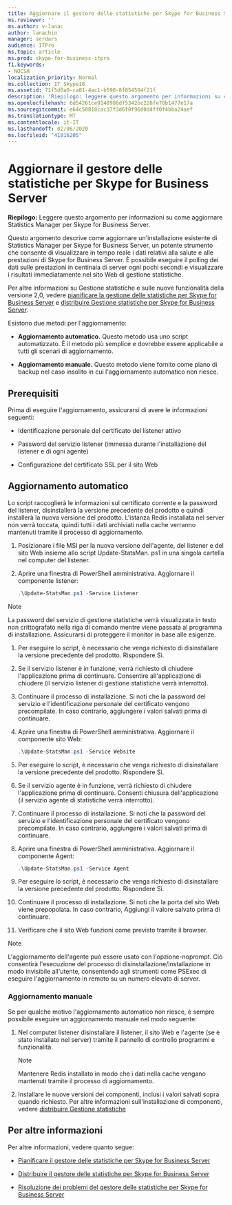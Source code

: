 ```yaml
---
title: Aggiornare il gestore delle statistiche per Skype for Business Server
ms.reviewer: ''
ms.author: v-lanac
author: lanachin
manager: serdars
audience: ITPro
ms.topic: article
ms.prod: skype-for-business-itpro
f1.keywords:
- NOCSH
localization_priority: Normal
ms.collection: IT_Skype16
ms.assetid: 71f5d0a0-ca81-4ac1-b590-8f854504f21f
description: 'Riepilogo: leggere questo argomento per informazioni su come aggiornare Statistics Manager per Skype for Business Server.'
ms.openlocfilehash: 6d54261ce9148986df5342bc228fe70b1477e17a
ms.sourcegitcommit: e64c50818cac37f3d6f0f96d0d4ff0f4bba24aef
ms.translationtype: MT
ms.contentlocale: it-IT
ms.lasthandoff: 02/06/2020
ms.locfileid: "41816205"
---
```

# <a name="upgrade-statistics-manager-for-skype-for-business-server"></a>Aggiornare il gestore delle statistiche per Skype for Business Server
 
**Riepilogo:** Leggere questo argomento per informazioni su come aggiornare Statistics Manager per Skype for Business Server.
  
Questo argomento descrive come aggiornare un'installazione esistente di Statistics Manager per Skype for Business Server, un potente strumento che consente di visualizzare in tempo reale i dati relativi alla salute e alle prestazioni di Skype for Business Server. È possibile eseguire il polling dei dati sulle prestazioni in centinaia di server ogni pochi secondi e visualizzare i risultati immediatamente nel sito Web di gestione statistiche. 
  
Per altre informazioni su Gestione statistiche e sulle nuove funzionalità della versione 2,0, vedere [pianificare la gestione delle statistiche per Skype for Business Server](plan.md) e [distribuire Gestione statistiche per Skype for Business Server](deploy.md).
  
Esistono due metodi per l'aggiornamento:
  
- **Aggiornamento automatico.** Questo metodo usa uno script automatizzato. È il metodo più semplice e dovrebbe essere applicabile a tutti gli scenari di aggiornamento.
    
- **Aggiornamento manuale.** Questo metodo viene fornito come piano di backup nel caso insolito in cui l'aggiornamento automatico non riesce.
    
## <a name="prerequisites"></a>Prerequisiti

Prima di eseguire l'aggiornamento, assicurarsi di avere le informazioni seguenti:
  
- Identificazione personale del certificato del listener attivo
    
- Password del servizio listener (immessa durante l'installazione del listener e di ogni agente)
    
- Configurazione del certificato SSL per il sito Web
    
## <a name="automated-upgrade"></a>Aggiornamento automatico

Lo script raccoglierà le informazioni sul certificato corrente e la password del listener, disinstallerà la versione precedente del prodotto e quindi installerà la nuova versione del prodotto. L'istanza Redis installata nel server non verrà toccata, quindi tutti i dati archiviati nella cache verranno mantenuti tramite il processo di aggiornamento.
  
1. Posizionare i file MSI per la nuova versione dell'agente, del listener e del sito Web insieme allo script Update-StatsMan. ps1 in una singola cartella nel computer del listener.
    
2. Aprire una finestra di PowerShell amministrativa. Aggiornare il componente listener:
    
   ```PowerShell
   .\Update-StatsMan.ps1 -Service Listener
   ```

> [!NOTE]
> La password del servizio di gestione statistiche verrà visualizzata in testo non crittografato nella riga di comando mentre viene passata al programma di installazione. Assicurarsi di proteggere il monitor in base alle esigenze. 
  
1. Per eseguire lo script, è necessario che venga richiesto di disinstallare la versione precedente del prodotto. Rispondere Sì.
    
2. Se il servizio listener è in funzione, verrà richiesto di chiudere l'applicazione prima di continuare. Consentire all'applicazione di chiudere (il servizio listener di gestione statistiche verrà interrotto).
    
3. Continuare il processo di installazione. Si noti che la password del servizio e l'identificazione personale del certificato vengono precompilate. In caso contrario, aggiungere i valori salvati prima di continuare.
    
4. Aprire una finestra di PowerShell amministrativa. Aggiornare il componente sito Web:
    
   ```PowerShell
   .\Update-StatsMan.ps1 -Service Website
   ```

5. Per eseguire lo script, è necessario che venga richiesto di disinstallare la versione precedente del prodotto. Rispondere Sì.
    
6. Se il servizio agente è in funzione, verrà richiesto di chiudere l'applicazione prima di continuare. Consenti chiusura dell'applicazione (il servizio agente di statistiche verrà interrotto).
    
7. Continuare il processo di installazione. Si noti che la password del servizio e l'identificazione personale del certificato vengono precompilate. In caso contrario, aggiungere i valori salvati prima di continuare.
    
8. Aprire una finestra di PowerShell amministrativa. Aggiornare il componente Agent:
    
   ```PowerShell
   .\Update-StatsMan.ps1 -Service Agent
   ```

9. Per eseguire lo script, è necessario che venga richiesto di disinstallare la versione precedente del prodotto. Rispondere Sì.
    
10. Continuare il processo di installazione. Si noti che la porta del sito Web viene prepopolata. In caso contrario, Aggiungi il valore salvato prima di continuare.
    
11. Verificare che il sito Web funzioni come previsto tramite il browser.
    
> [!NOTE]
> L'aggiornamento dell'agente può essere usato con l'opzione-noprompt. Ciò consentirà l'esecuzione del processo di disinstallazione/installazione in modo invisibile all'utente, consentendo agli strumenti come PSExec di eseguire l'aggiornamento in remoto su un numero elevato di server. 
  
### <a name="manual-upgrade"></a>Aggiornamento manuale

Se per qualche motivo l'aggiornamento automatico non riesce, è sempre possibile eseguire un aggiornamento manuale nel modo seguente:
  
1. Nel computer listener disinstallare il listener, il sito Web e l'agente (se è stato installato nel server) tramite il pannello di controllo programmi e funzionalità. 
    
    > [!NOTE]
    >  Mantenere Redis installato in modo che i dati nella cache vengano mantenuti tramite il processo di aggiornamento.
  
2. Installare le nuove versioni dei componenti, inclusi i valori salvati sopra quando richiesto. Per altre informazioni sull'installazione di componenti, vedere [distribuire Gestione statistiche](deploy.md#BKMK_Deploy)

    
## <a name="for-more-information"></a>Per altre informazioni
<a name="BKMK_Fixed"> </a>

Per altre informazioni, vedere quanto segue:
  
- [Pianificare il gestore delle statistiche per Skype for Business Server](plan.md)
    
- [Distribuire il gestore delle statistiche per Skype for Business Server](deploy.md)
    
- [Risoluzione dei problemi del gestore delle statistiche per Skype for Business Server](troubleshoot.md)
